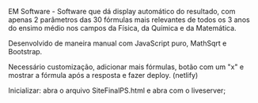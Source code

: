 EM Software - Software que dá display automático do resultado, com apenas 2 parâmetros das 30 fórmulas mais relevantes de todos os 3 anos do ensimo médio nos campos da Física, da Química e da Matemática. 

Desenvolvido de maneira manual com JavaScript puro, MathSqrt e Bootstrap. 

Necessário customização, adicionar mais fórmulas, botão com um "x" e mostrar a fórmula após a resposta e fazer deploy. (netlify)

Inicializar: abra o arquivo SiteFinalPS.html e abra com o liveserver;